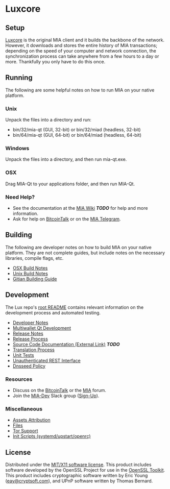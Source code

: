 Luxcore
=====================

Setup
---------------------
[Luxcore](http://miacore.io) is the original MIA client and it builds the backbone of the network. However, it downloads and stores the entire history of MIA transactions; depending on the speed of your computer and network connection, the synchronization process can take anywhere from a few hours to a day or more. Thankfully you only have to do this once.

Running
---------------------
The following are some helpful notes on how to run MIA on your native platform.

### Unix

Unpack the files into a directory and run:

- bin/32/mia-qt (GUI, 32-bit) or bin/32/miad (headless, 32-bit)
- bin/64/mia-qt (GUI, 64-bit) or bin/64/miad (headless, 64-bit)

### Windows

Unpack the files into a directory, and then run mia-qt.exe.

### OSX

Drag MIA-Qt to your applications folder, and then run MIA-Qt.

### Need Help?

* See the documentation at the [MIA Wiki](https://github.com/MixAir/mia/wiki) ***TODO***
for help and more information.
* Ask for help on [BitcoinTalk](https://bitcointalk.org/index.php?topic=2254046.0) or on the [MIA Telegram](https://t.me/MIAcoinOfficialChat).

Building
---------------------
The following are developer notes on how to build MIA on your native platform. They are not complete guides, but include notes on the necessary libraries, compile flags, etc.

- [OSX Build Notes](build-osx.md)
- [Unix Build Notes](build-unix.md)
- [Gitian Building Guide](gitian-building.md)

Development
---------------------
The Lux repo's [root README](https://github.com/MIA-Project/MIA/blob/master/README.md) contains relevant information on the development process and automated testing.

- [Developer Notes](developer-notes.md)
- [Multiwallet Qt Development](multiwallet-qt.md)
- [Release Notes](release-notes.md)
- [Release Process](release-process.md)
- [Source Code Documentation (External Link)](https://dev.visucore.com/bitcoin/doxygen/) ***TODO***
- [Translation Process](translation_process.md)
- [Unit Tests](unit-tests.md)
- [Unauthenticated REST Interface](REST-interface.md)
- [Dnsseed Policy](dnsseed-policy.md)

### Resources

* Discuss on the [BitcoinTalk](https://bitcointalk.org/index.php?topic=1262920.0) or the [MIA](http://forum.mia.org/) forum.
* Join the [MIA-Dev](https://mia-dev.slack.com/) Slack group ([Sign-Up](https://mia-dev.herokuapp.com/)).

### Miscellaneous
- [Assets Attribution](assets-attribution.md)
- [Files](files.md)
- [Tor Support](tor.md)
- [Init Scripts (systemd/upstart/openrc)](init.md)

License
---------------------
Distributed under the [MIT/X11 software license](http://www.opensource.org/licenses/mit-license.php).
This product includes software developed by the OpenSSL Project for use in the [OpenSSL Toolkit](https://www.openssl.org/). This product includes
cryptographic software written by Eric Young ([eay@cryptsoft.com](mailto:eay@cryptsoft.com)), and UPnP software written by Thomas Bernard.
